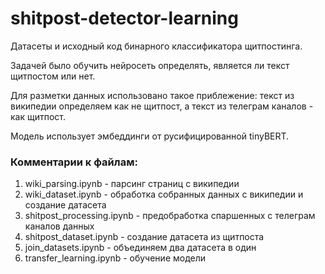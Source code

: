 # shitpost-detector-learning

Датасеты и исходный код бинарного классификатора щитпостинга.

Задачей было обучить нейросеть определять, является ли текст щитпостом или нет.

Для разметки данных использовано такое приблежение: текст из википедии определяем как не щитпост, а текст из телеграм каналов - как щитпост.

Модель использует эмбеддинги от русифицированной tinyBERT.

### Комментарии к файлам:

1. wiki_parsing.ipynb - парсинг страниц с википедии
2. wiki_dataset.ipynb - обработка собранных данных с википедии и создание датасета
3. shitpost_processing.ipynb - предобработка спаршенных с телеграм каналов данных
4. shitpost_dataset.ipynb - создание датасета из щитпоста
5. join_datasets.ipynb - объединяем два датасета в один
6. transfer_learning.ipynb - обучение модели


